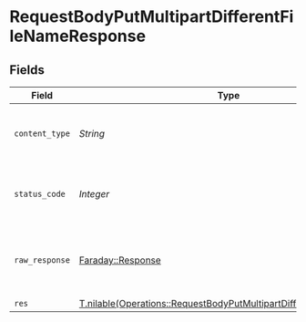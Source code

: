 # RequestBodyPutMultipartDifferentFileNameResponse


## Fields

| Field                                                                                                                                        | Type                                                                                                                                         | Required                                                                                                                                     | Description                                                                                                                                  |
| -------------------------------------------------------------------------------------------------------------------------------------------- | -------------------------------------------------------------------------------------------------------------------------------------------- | -------------------------------------------------------------------------------------------------------------------------------------------- | -------------------------------------------------------------------------------------------------------------------------------------------- |
| `content_type`                                                                                                                               | *String*                                                                                                                                     | :heavy_check_mark:                                                                                                                           | HTTP response content type for this operation                                                                                                |
| `status_code`                                                                                                                                | *Integer*                                                                                                                                    | :heavy_check_mark:                                                                                                                           | HTTP response status code for this operation                                                                                                 |
| `raw_response`                                                                                                                               | [Faraday::Response](https://www.rubydoc.info/gems/faraday/Faraday/Response)                                                                  | :heavy_minus_sign:                                                                                                                           | Raw HTTP response; suitable for custom response parsing                                                                                      |
| `res`                                                                                                                                        | [T.nilable(Operations::RequestBodyPutMultipartDifferentFileNameRes)](../../models/operations/requestbodyputmultipartdifferentfilenameres.md) | :heavy_minus_sign:                                                                                                                           | OK                                                                                                                                           |